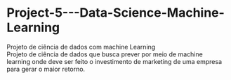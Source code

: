 # Project-5---Data-Science-Machine-Learning
Projeto de ciência de dados com machine Learning \
Projeto de ciência de dados que busca prever por meio de machine learning onde deve ser feito o investimento de marketing de uma empresa para gerar o maior retorno. 
